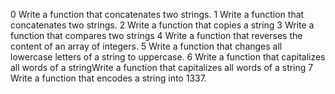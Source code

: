 0 Write a function that concatenates two strings.
1 Write a function that concatenates two strings.
2 Write a function that copies a string
3 Write a function that compares two strings
4 Write a function that reverses the content of an array of integers.
5 Write a function that changes all lowercase letters of a string to uppercase.
6 Write a function that capitalizes all words of a stringWrite a function that capitalizes all words of a string
7 Write a function that encodes a string into 1337.
